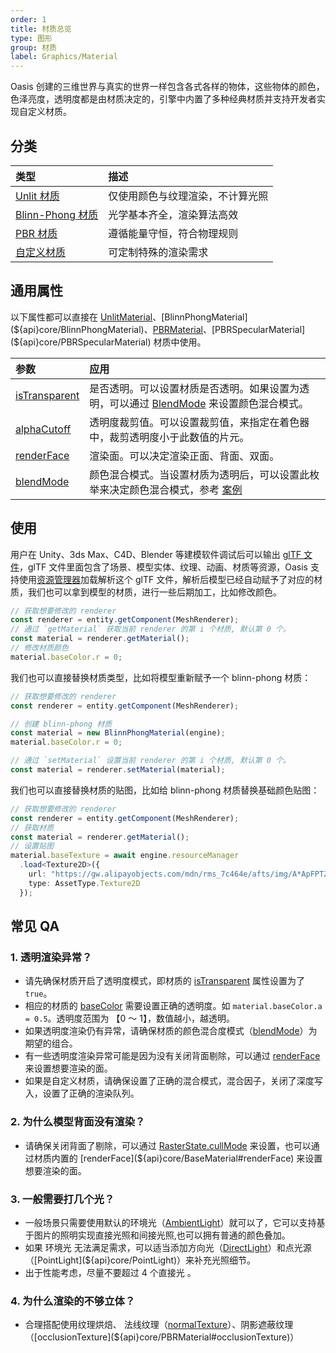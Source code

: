 ```yaml
---
order: 1
title: 材质总览
type: 图形
group: 材质
label: Graphics/Material
---
```


Oasis 创建的三维世界与真实的世界一样包含各式各样的物体，这些物体的颜色，色泽亮度，透明度都是由材质决定的，引擎中内置了多种经典材质并支持开发者实现自定义材质。

## 分类

| 类型                 | 描述                             |
| :------------------- | :------------------------------- |
| [Unlit 材质](${docs}material-unlit-cn)       | 仅使用颜色与纹理渲染，不计算光照 |
| [Blinn-Phong 材质](${docs}material-blinn-phong-cn) | 光学基本齐全，渲染算法高效       |
| [PBR 材质](${docs}material-pbr-cn)         | 遵循能量守恒，符合物理规则       |
| [自定义材质](${docs}custom-material-cn)       | 可定制特殊的渲染需求             |

## 通用属性

以下属性都可以直接在 [UnlitMaterial](${api}core/UnlitMaterial)、[BlinnPhongMaterial](${api}core/BlinnPhongMaterial)、[PBRMaterial](${api}core/PBRMaterial)、[PBRSpecularMaterial](${api}core/PBRSpecularMaterial) 材质中使用。

| 参数 | 应用 |
| :-- | :-- |
| [isTransparent](${api}core/BaseMaterial#isTransparent) | 是否透明。可以设置材质是否透明。如果设置为透明，可以通过 [BlendMode](${api}core/BaseMaterial#blendMode) 来设置颜色混合模式。 |
| [alphaCutoff](${api}core/BaseMaterial#alphaCutoff) | 透明度裁剪值。可以设置裁剪值，来指定在着色器中，裁剪透明度小于此数值的片元。 |
| [renderFace](${api}core/BaseMaterial#renderFace) | 渲染面。可以决定渲染正面、背面、双面。 |
| [blendMode](${api}core/BaseMaterial#blendMode) | 颜色混合模式。当设置材质为透明后，可以设置此枚举来决定颜色混合模式，参考 [案例](${examples}blend-mode) |

## 使用

用户在 Unity、3ds Max、C4D、Blender 等建模软件调试后可以输出 [glTF 文件](https://github.com/KhronosGroup/glTF/blob/master/specification/2.0/README.md)，glTF 文件里面包含了场景、模型实体、纹理、动画、材质等资源，Oasis 支持使用[资源管理器](${docs}resource-manager-cn)加载解析这个 glTF 文件，解析后模型已经自动赋予了对应的材质，我们也可以拿到模型的材质，进行一些后期加工，比如修改颜色。

```typescript
// 获取想要修改的 renderer
const renderer = entity.getComponent(MeshRenderer);
// 通过 `getMaterial` 获取当前 renderer 的第 i 个材质, 默认第 0 个。
const material = renderer.getMaterial();
// 修改材质颜色
material.baseColor.r = 0;
```

我们也可以直接替换材质类型，比如将模型重新赋予一个 blinn-phong 材质：

```typescript
// 获取想要修改的 renderer
const renderer = entity.getComponent(MeshRenderer);

// 创建 blinn-phong 材质
const material = new BlinnPhongMaterial(engine);
material.baseColor.r = 0;

// 通过 `setMaterial` 设置当前 renderer 的第 i 个材质, 默认第 0 个。
const material = renderer.setMaterial(material);
```

我们也可以直接替换材质的贴图，比如给 blinn-phong 材质替换基础颜色贴图：

```typescript
// 获取想要修改的 renderer
const renderer = entity.getComponent(MeshRenderer);
// 获取材质
const material = renderer.getMaterial();
// 设置贴图
material.baseTexture = await engine.resourceManager
  .load<Texture2D>({
    url: "https://gw.alipayobjects.com/mdn/rms_7c464e/afts/img/A*ApFPTZSqcMkAAAAAAAAAAAAAARQnAQ",
    type: AssetType.Texture2D
  });
```

## 常见 QA

### 1. 透明渲染异常？

- 请先确保材质开启了透明度模式，即材质的 [isTransparent](${api}core/BaseMaterial#isTransparent) 属性设置为了 `true`。
- 相应的材质的 [baseColor](${api}core/BlinnPhongMaterial#baseColor) 需要设置正确的透明度。如 `material.baseColor.a = 0.5`。透明度范围为 【0 ～ 1】，数值越小，越透明。
- 如果透明度渲染仍有异常，请确保材质的颜色混合度模式（[blendMode](${api}core/BaseMaterial#blendMode)）为期望的组合。
- 有一些透明度渲染异常可能是因为没有关闭背面剔除，可以通过 [renderFace](${api}core/BaseMaterial#renderFace) 来设置想要渲染的面。
- 如果是自定义材质，请确保设置了正确的混合模式，混合因子，关闭了深度写入，设置了正确的渲染队列。

### 2. 为什么模型背面没有渲染？

- 请确保关闭背面了剔除，可以通过 [RasterState.cullMode](${api}core/RasterState#cullMode) 来设置，也可以通过材质内置的 [renderFace](${api}core/BaseMaterial#renderFace) 来设置想要渲染的面。

### 3. 一般需要打几个光？

- 一般场景只需要使用默认的环境光（[AmbientLight](${api}core/AmbientLight)）就可以了，它可以支持基于图片的照明实现直接光照和间接光照,也可以拥有普通的颜色叠加。
- 如果 环境光 无法满足需求，可以适当添加方向光（[DirectLight](${api}core/DirectLight)）和点光源（[PointLight](${api}core/PointLight)）来补充光照细节。
- 出于性能考虑，尽量不要超过 4 个直接光 。

### 4. 为什么渲染的不够立体？

- 合理搭配使用纹理烘焙、 法线纹理（[normalTexture](${api}core/PBRMaterial#normalTexture)）、阴影遮蔽纹理（[occlusionTexture](${api}core/PBRMaterial#occlusionTexture)）
